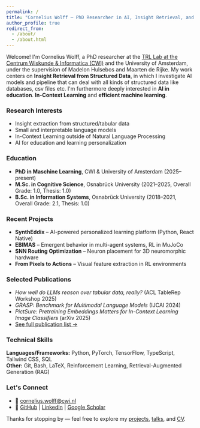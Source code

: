 ```yaml
---
permalink: /
title: "Cornelius Wolff – PhD Researcher in AI, Insight Retrieval, and Reinforcement Learning"
author_profile: true
redirect_from: 
  - /about/
  - /about.html
---
```


Welcome! I'm Cornelius Wolff, a PhD researcher at the [TRL Lab at the Centrum Wiskunde & Informatica (CWI)](https://trl-lab.github.io/") and the University of Amsterdam, under the supervision of Madelon Hulsebos and Maarten de Rijke. My work centers on **Insight Retrieval from Structured Data**, in which I investigate AI models and pipeline that can deal with all kinds of structured data like databases, csv files etc. I'm furthermore deeply interested in **AI in education**. **In-Context Learning** and **efficient machine learning**.

### Research Interests
- Insight extraction from structured/tabular data  
- Small and interpretable language models  
- In-Context Learning outside of Natural Language Processing
- AI for education and learning personalization

### Education
- **PhD in Maschine Learning**, CWI & University of Amsterdam (2025–present)  
- **M.Sc. in Cognitive Science**, Osnabrück University (2021–2025, Overall Grade: 1.0, Thesis: 1.0)  
- **B.Sc. in Information Systems**, Osnabrück University (2018–2021, Overall Grade: 2.1, Thesis: 1.0)

### Recent Projects
- **SynthEddix** – AI-powered personalized learning platform (Python, React Native)  
- **EBIMAS** – Emergent behavior in multi-agent systems, RL in MuJoCo  
- **SNN Routing Optimization** – Neuron placement for 3D neuromorphic hardware  
- **From Pixels to Actions** – Visual feature extraction in RL environments  

### Selected Publications
- *How well do LLMs reason over tabular data, really?* (ACL TableRep Workshop 2025)  
- *GRASP: Benchmark for Multimodal Language Models* (IJCAI 2024)  
- *PictSure: Pretraining Embeddings Matters for In-Context Learning Image Classifiers* (arXiv 2025)  
- [See full publication list →](/publications/)

### Technical Skills
**Languages/Frameworks:** Python, PyTorch, TensorFlow, TypeScript, Tailwind CSS, SQL  
**Other:** Git, Bash, LaTeX, Reinforcement Learning, Retrieval-Augmented Generation (RAG)

### Let's Connect
- 📧 [cornelius.wolff@cwi.nl](mailto:cornelius.wolff@cwi.nl)  
- 🔗 [GitHub](https://github.com/cowolff) | [LinkedIn](https://www.linkedin.com/in/co-wolff) | [Google Scholar](https://scholar.google.com/citations?user=Y8xr0JgAAAAJ)

Thanks for stopping by — feel free to explore my [projects](/projects/), [talks](/talks/), and [CV](/cv/).

